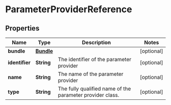 # ParameterProviderReference

## Properties
Name | Type | Description | Notes
------------ | ------------- | ------------- | -------------
**bundle** | [**Bundle**](Bundle.md) |  |  [optional]
**identifier** | **String** | The identifier of the parameter provider |  [optional]
**name** | **String** | The name of the parameter provider |  [optional]
**type** | **String** | The fully qualified name of the parameter provider class. |  [optional]
